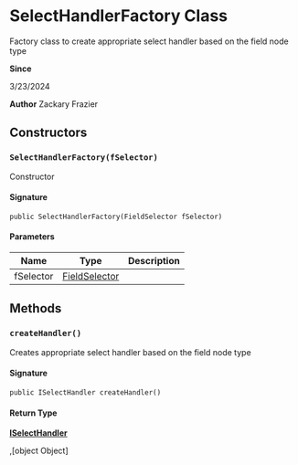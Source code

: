 # SelectHandlerFactory Class

Factory class to create appropriate select handler based on the field node type

**Since** 

3/23/2024

**Author** Zackary Frazier

## Constructors
### `SelectHandlerFactory(fSelector)`

Constructor

#### Signature
```apex
public SelectHandlerFactory(FieldSelector fSelector)
```

#### Parameters
| Name | Type | Description |
|------|------|-------------|
| fSelector | [FieldSelector](FieldSelector.md) |  |

## Methods
### `createHandler()`

Creates appropriate select handler based on the field node type

#### Signature
```apex
public ISelectHandler createHandler()
```

#### Return Type
**[ISelectHandler](ISelectHandler.md)**

,[object Object]